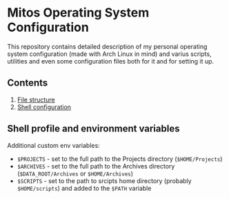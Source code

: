 # Mitos Operating System Configuration

This repository contains detailed description of my personal operating system configuration (made with Arch Linux in mind) and varius scripts, utilities and even some configuration files both for it and for setting it up.

## Contents

1. [File structure](docs/files.md)
2. [Shell configuration](#shell-profile-and-environment-variables)

## Shell profile and environment variables

Additional custom env variables:

- `$PROJECTS` - set to the full path to the Projects directory (`$HOME/Projects`)
- `$ARCHIVES` - set to the full path to the Archives directory (`$DATA_ROOT/Archives` or `$HOME/Archives`)
- `$SCRIPTS` - set to the path to srcipts home directory (probably `$HOME/scripts`) and added to the `$PATH` variable